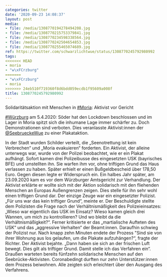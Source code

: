 ```yaml
---
categories: twitter
date: '2020-09-23 14:08:37'
layout: post
media:
- file: /media/1308770194278494208.jpg
- file: /media/1308770215753379841.jpg
- file: /media/1308770234598338564.jpg
- file: /media/1308770242504654853.jpg
- file: /media/1308770255465074689.jpg
ref: https://twitter.com/schwarzlichtwue/status/1308770245792980992
tags:
<<<<<<< HEAD
- moria
- "w\xFCrzburg"
=======
- "w\xFCrzburg"
- moria
>>>>>>> 24eb510f719360f8d6bdd059ecdb1f95609a008f
title: 1308770245792980992
---
```

Solidaritätsaktion mit Menschen in [#Moria](/t/moria): Aktivist vor Gericht



[#Würzburg](/t/würzburg) am 5.4.2020: Söder hat den Lockdown beschlossen und im Lager in Moria spitzt sich die inhumane Lage immer schärfer zu. Doch Demonstrationen sind verboten. 
Dies veranlasste Aktivist:innen der [@SeebrueckeWue](https://twitter.com/SeebrueckeWue) zu einer Plakataktion. 



In der Stadt wurden Schilder verteilt, die „Seenotrettung ist kein Verbrechen“ und „Moria evakuieren“ forderten. 
Ein Aktivist, der alleine unterwegs war, wurde von der Polizei beobachtet, wie er ein Plakat aufhängt. Sofort kamen drei Polizeibusse des eingesetzten USK (bayrisches BFE) und umstellten ihn.
Sie warfen ihm vor, ohne triftigen Grund das Haus verlassen zu haben. Später erhielt er einen Bußgeldbescheid über 178,50 Euro. Gegen diesen legte er Widerspruch ein.
Ein halbes Jahr später, am 23.09.2020 kam es vor dem Würzburger Amtsgericht zur Verhandlung. Der Aktivist erklärte er wollte sich mit der Aktion solidarisch mit den fliehenden Menschen an Europas Außengrenzen zeigen.
Dies stelle für ihn sehr wohl einen triftigen Grund dar. Der einzige Zeuge war ein eingesetzter Polizist. „Für uns war das kein triftiger Grund“, meinte er.
Der Beschuldigte stellte dem Polizisten die Frage nach der Verhältnismäßigkeit des Polizeieinsatzes: „Wieso war eigentlich das USK im Einsatz? Wieso kamen gleich drei Wannen, um mich zu kontrollieren?
Und wo bleibt da die Verhältnismäßigkeit?“. Ferner kritisierte er das „martialische Aufteten des USK“ und das „aggressive Verhalten“ der Beamt:innen. Daraufhin schwieg der Polizist nur.
Nach knapp zehn Minuten endete der Prozess "Sind sie von ihrer Wohnung aus los gelaufen, um die Plakate aufzuhängen?“, fragte der Richter. Der Aktivist bejahte. „Dann haben sie sich an der frischen Luft bewegt. Dies gilt als triftiger Grund. Damit stelle ich das Verfahren ein“.
Draußen warteten bereits fünfzehn solidarische Menschen auf den Seebrücke-Aktivisten. Coronabedingt durften nur zehn Unterstützer:innen dem Prozess beiwohnen. Alle zeigten sich erleichtert über den Ausgang des Verfahrens.